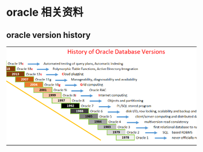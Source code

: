 # oracle 相关资料

## oracle version history

[![](snapshots/2023-11-02-17-05-10.png)](https://ittutorial.org/oracle-version-history-oracle-database-release-versions/)